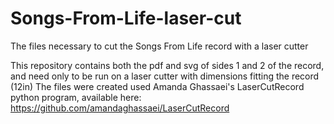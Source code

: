 # Songs-From-Life-laser-cut
The files necessary to cut the Songs From Life record with a laser cutter

This repository contains both the pdf and svg of sides 1 and 2 of the record, and need only to be run on a laser cutter with dimensions fitting the record (12in)
The files were created used Amanda Ghassaei's LaserCutRecord python program, available here:
https://github.com/amandaghassaei/LaserCutRecord
